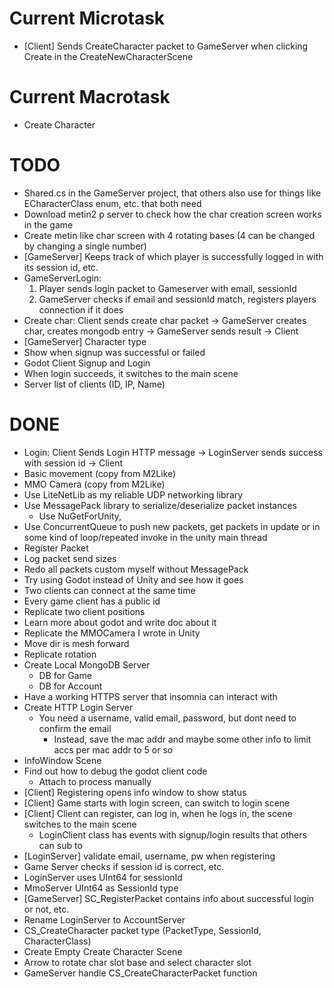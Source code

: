 # Current Microtask
- [Client] Sends CreateCharacter packet to GameServer when clicking Create in the CreateNewCharacterScene

# Current Macrotask
- Create Character

# TODO
- Shared.cs in the GameServer project, that others also use for things like ECharacterClass enum, etc. that both need
- Download metin2 p server to check how the char creation screen works in the game
- Create metin like char screen with 4 rotating bases (4 can be changed by changing a single number)
- [GameServer] Keeps track of which player is successfully logged in with its session id, etc.
- GameServerLogin: 
    1. Player sends login packet to Gameserver with email, sessionId
    2. GameServer checks if email and sessionId match, registers players connection if it does
- Create char: Client sends create char packet -> GameServer creates char, creates mongodb entry -> GameServer sends result -> Client
- [GameServer] Character type
- Show when signup was successful or failed
- Godot Client Signup and Login
- When login succeeds, it switches to the main scene
- Server list of clients (ID, IP, Name)

# DONE
- Login: Client Sends Login HTTP message -> LoginServer sends success with session id -> Client
- Basic movement (copy from M2Like)
- MMO Camera (copy from M2Like)
- Use LiteNetLib as my reliable UDP networking library
- Use MessagePack library to serialize/deserialize packet instances
    - Use NuGetForUnity, 
- Use ConcurrentQueue to push new packets, get packets in update or in some kind of loop/repeated invoke in the unity main thread
- Register Packet
- Log packet send sizes
- Redo all packets custom myself without MessagePack
- Try using Godot instead of Unity and see how it goes
- Two clients can connect at the same time
- Every game client has a public id
- Replicate two client positions
- Learn more about godot and write doc about it
- Replicate the MMOCamera I wrote in Unity
- Move dir is mesh forward
- Replicate rotation
- Create Local MongoDB Server
    - DB for Game
    - DB for Account
- Have a working HTTPS server that insomnia can interact with
- Create HTTP Login Server
    - You need a username, valid email, password, but dont need to confirm the email
        - Instead, save the mac addr and maybe some other info to limit accs per mac addr to 5 or so
- InfoWindow Scene
- Find out how to debug the godot client code
    - Attach to process manually
- [Client] Registering opens info window to show status
- [Client] Game starts with login screen, can switch to login scene
- [Client] Client can register, can log in, when he logs in, the scene switches to the main scene
    - LoginClient class has events with signup/login results that others can sub to
- [LoginServer] validate email, username, pw when registering
- Game Server checks if session id is correct, etc.
- LoginServer uses UInt64 for sessionId
- MmoServer UInt64 as SessionId type
- [GameServer] SC_RegisterPacket contains info about successful login or not, etc.
- Rename LoginServer to AccountServer
- CS_CreateCharacter packet type (PacketType, SessionId, CharacterClass)
- Create Empty Create Character Scene
- Arrow to rotate char slot base and select character slot
- GameServer handle CS_CreateCharacterPacket function